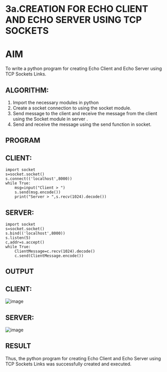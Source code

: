 # 3a.CREATION FOR ECHO CLIENT AND ECHO SERVER USING TCP SOCKETS
# AIM
To write a python program for creating Echo Client and Echo Server using TCP
Sockets Links.
## ALGORITHM:
1. Import the necessary modules in python
2. Create a socket connection to using the socket module.
3. Send message to the client and receive the message from the client using the Socket module in
 server .
4. Send and receive the message using the send function in socket.
## PROGRAM
## CLIENT:
```
import socket 
s=socket.socket() 
s.connect(('localhost',8000)) 
while True: 
    msg=input("Client > ") 
    s.send(msg.encode()) 
    print("Server > ",s.recv(1024).decode())
```
## SERVER:
```
import socket 
s=socket.socket() 
s.bind(('localhost',8000)) 
s.listen(5) 
c,addr=s.accept() 
while True: 
    ClientMessage=c.recv(1024).decode() 
    c.send(ClientMessage.encode())
```
## OUTPUT
## CLIENT:
![image](https://github.com/user-attachments/assets/0933fed5-a7df-419a-8e1c-d838707a405c)
## SERVER:
![image](https://github.com/user-attachments/assets/7acab9dc-781b-458f-bb91-f59f988158ee)

## RESULT
Thus, the python program for creating Echo Client and Echo Server using TCP Sockets Links 
was successfully created and executed.
